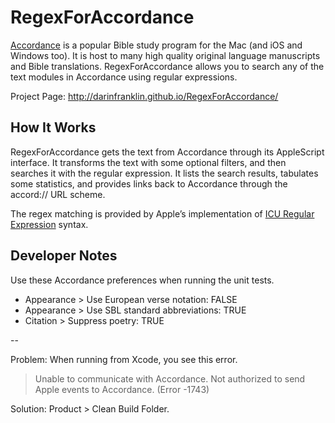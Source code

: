 RegexForAccordance
==================

[Accordance](http://accordancebible.com/) is a popular Bible study program for the Mac (and iOS and Windows too). It is host to many high quality original language manuscripts and Bible translations.  RegexForAccordance allows you to search any of the text modules in Accordance using regular expressions.

Project Page: http://darinfranklin.github.io/RegexForAccordance/


How It Works
------------

RegexForAccordance gets the text from Accordance through its AppleScript interface.  It transforms the text with some optional filters, and then searches it with the regular expression.  It lists the search results, tabulates some statistics, and provides links back to Accordance through the accord:// URL scheme.

The regex matching is provided by Apple’s implementation of [ICU Regular Expression](http://userguide.icu-project.org/strings/regexp) syntax.

Developer Notes
---------------

Use these Accordance preferences when running the unit tests.

- Appearance > Use European verse notation: FALSE
- Appearance > Use SBL standard abbreviations: TRUE
- Citation > Suppress poetry: TRUE

--

Problem: When running from Xcode, you see this error.

>  Unable to communicate with Accordance. Not authorized to send Apple events to Accordance. (Error -1743)

Solution: Product > Clean Build Folder. 

